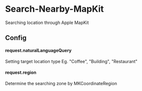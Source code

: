 # Search-Nearby-MapKit
Searching location through Apple MapKit

## Config 
#### request.naturalLanguageQuery 
Setting target location type 
Eg. "Coffee", "Building", "Restaurant" 

#### request.region
Determine the searching zone by MKCoordinateRegion 
